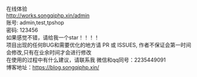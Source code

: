 在线体验<br> 
http://works.songqiphp.xin/admin<br> 
账号: admin,test,tpshop<br> 
密码: 123456<br> 
如果感觉不错，请给我一个star！！！！<br> 
项目出现的任何BUG和需要优化的地方请 PR 或 ISSUES, 作者不保证会第一时间会修改,只有在业余时间才会进行修改<br>
在使用的过程中有什么建议，请联系我 微信和qq同号：2235449091<br> 
博客地址：https://blog.songqiphp.xin/<br>

